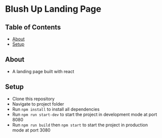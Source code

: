 # Blush Up Landing Page


## Table of Contents

- [About](#about)
- [Setup](#setup)

## About

- A landing page built with react

## Setup

- Clone this repository
- Navigate to project folder
- Run `npm install` to install all dependencies
- Run `npm run start-dev` to start the project in development mode at port 8080
- Run `npm run build` then `npm start` to start the project in production mode at port 3080